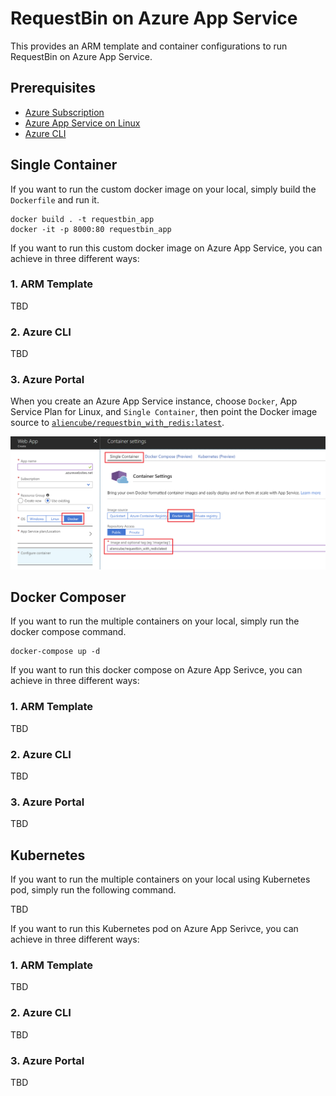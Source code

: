 # RequestBin on Azure App Service #

This provides an ARM template and container configurations to run RequestBin on Azure App Service.


## Prerequisites ##

* [Azure Subscription](https://azure.microsoft.com/en-au/free/)
* [Azure App Service on Linux](https://docs.microsoft.com/en-us/azure/app-service/containers/app-service-linux-intro)
* [Azure CLI](https://docs.microsoft.com/en-us/cli/azure/)


## Single Container ##

If you want to run the custom docker image on your local, simply build the `Dockerfile` and run it.

```docker
docker build . -t requestbin_app
docker -it -p 8000:80 requestbin_app
```

If you want to run this custom docker image on Azure App Service, you can achieve in three different ways:


### 1. ARM Template ###

TBD


### 2. Azure CLI ###

TBD


### 3. Azure Portal ###

When you create an Azure App Service instance, choose `Docker`, App Service Plan for Linux, and `Single Container`, then point the Docker image source to [`aliencube/requestbin_with_redis:latest`](https://hub.docker.com/r/aliencube/requestbin_with_redis/).

![](images/requestbin-container-portal.png)


## Docker Composer ##

If you want to run the multiple containers on your local, simply run the docker compose command.

```docker
docker-compose up -d
```

If you want to run this docker compose on Azure App Serivce, you can achieve in three different ways:


### 1. ARM Template ###

TBD


### 2. Azure CLI ###

TBD


### 3. Azure Portal ###

TBD


## Kubernetes ##

If you want to run the multiple containers on your local using Kubernetes pod, simply run the following command.

TBD

If you want to run this Kubernetes pod on Azure App Serivce, you can achieve in three different ways:


### 1. ARM Template ###

TBD


### 2. Azure CLI ###

TBD


### 3. Azure Portal ###

TBD
